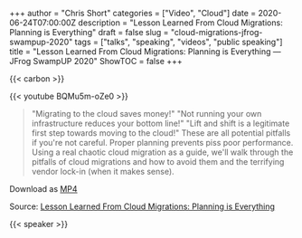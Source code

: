 +++
author = "Chris Short"
categories = ["Video", "Cloud"]
date = 2020-06-24T07:00:00Z
description = "Lesson Learned From Cloud Migrations: Planning is Everything"
draft = false
slug = "cloud-migrations-jfrog-swampup-2020"
tags = ["talks", "speaking", "videos", "public speaking"]
title = "Lesson Learned From Cloud Migrations: Planning is Everything — JFrog SwampUP 2020"
ShowTOC = false
+++

{{< carbon >}}

{{< youtube BQMu5m-oZe0 >}}

> "Migrating to the cloud saves money!" "Not running your own infrastructure reduces your bottom line!" "Lift and shift is a legitimate first step towards moving to the cloud!" These are all potential pitfalls if you're not careful. Proper planning prevents piss poor performance. Using a real chaotic cloud migration as a guide, we'll walk through the pitfalls of cloud migrations and how to avoid them and the terrifying vendor lock-in (when it makes sense).

Download as [MP4](https://shortcdn.com/chrisshort/Lesson-Learned-From-Cloud-Migrations-Planning-is-Everything-Chris-Short.mp4)

Source: [Lesson Learned From Cloud Migrations: Planning is Everything](https://jfrog.com/user-conference/lesson-learned-from-cloud-migrations-planning-is-everything/)

{{< speaker >}}

